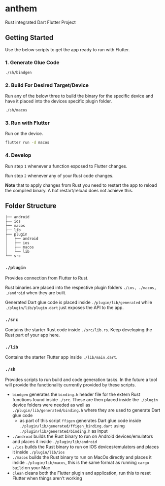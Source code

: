 # anthem

Rust integrated Dart Flutter Project

## Getting Started

Use the below scripts to get the app ready to run with Flutter.

### 1. Generate Glue Code

```sh
./sh/bindgen
```

### 2. Build For Desired Target/Device

Run any of the below three to build the binary for the specific device and have it placed into
the devices specific plugin folder.

```sh
./sh/macos
```

### 3. Run with Flutter

Run on the device.

```sh
flutter run -d macos
```

### 4. Develop

Run step `1` whenever a function exposed to Flutter changes.

Run step `2` whenever any of your Rust code changes.

**Note** that to apply changes from Rust you need to restart the app to reload the compiled binary.
A hot restart/reload does not achieve this.

## Folder Structure

```
├── android
├── ios
├── macos
├── lib
├── plugin
│   ├── android
│   ├── ios
│   ├── macos
│   └── lib
└── src
```

### `./plugin`

Provides connection from Flutter to Rust.

Rust binaries are placed into the respective plugin folders `./ios, ./macos, ./android` when
they are built.

Generated Dart glue code is placed inside `./plugin/lib/generated` while
`./plugin/lib/plugin.dart` just exposes the API to the app.

### `./src`

Contains the starter Rust code inside `./src/lib.rs`. Keep developing the Rust part of your app
here.

### `./lib`

Contains the starter Flutter app inside `./lib/main.dart`.

### `./sh`

Provides scripts to run build and code generation tasks. In the future a tool will provide the
functionality currently provided by these scripts.

- `bindgen` generates the `binding.h` header file for the extern Rust functions found inside
  `./src`. These are then placed inside the `./plugin` device folders were needed as well as
  `./plugin/lib/generated/binding.h` where they are used to generate Dart glue code
  - as part of this script `ffigen` generates Dart glue code inside
    `./plugin/lib/generated/ffigen_binding.dart` using `./plugin/lib/generated/binding.h` as input
- `./android` builds the Rust binary to run on Android devices/emulators and places it inside
  `./plugin/lib/android`
- `./ios` builds the Rust binary to run on IOS devices/emulators and places it inside
  `./plugin/lib/ios`
- `./macos` builds the Rust binary to run on MacOs directly and places it inside
  `./plugin/lib/macos`, this is the same format as running `cargo build` on your Mac
- `clean` cleans both the Flutter plugin and application, run this to reset Flutter when things
  aren't working

